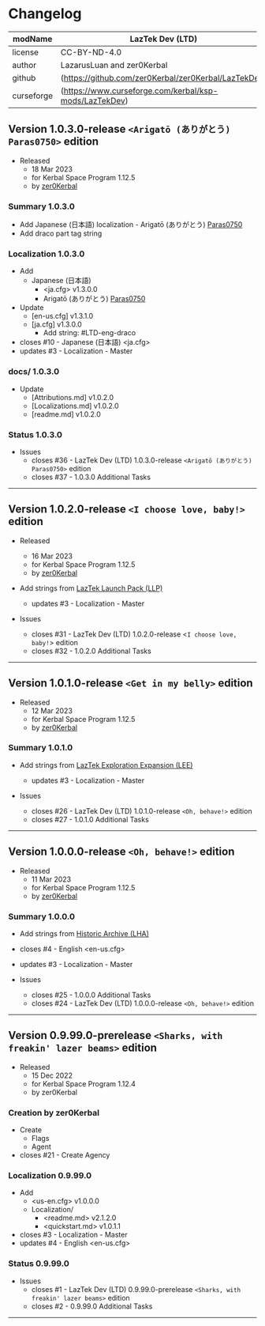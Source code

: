 # Changelog  
  
| modName    | LazTek Dev (LTD)                                                  |
| ---------- | ----------------------------------------------------------------- |
| license    | CC-BY-ND-4.0                                                      |
| author     | LazarusLuan and zer0Kerbal                                        |
| github     | (https://github.com/zer0Kerbal/zer0Kerbal/LazTekDev)              |
| curseforge | (https://www.curseforge.com/kerbal/ksp-mods/LazTekDev)            |

## Version 1.0.3.0-release `<Arigatō (ありがとう) Paras0750>` edition

* Released
  * 18 Mar 2023
  * for Kerbal Space Program 1.12.5
  * by [zer0Kerbal](https://github.com/zer0Kerbal)

### Summary 1.0.3.0

* Add Japanese (日本語) localization - Arigatō (ありがとう) [Paras0750](https://github.com/Paras0750)
* Add draco part tag string

### Localization 1.0.3.0

* Add
  * Japanese (日本語)
    * <ja.cfg> v1.3.0.0
    * Arigatō (ありがとう) [Paras0750](https://github.com/Paras0750)
* Update
  * [en-us.cfg] v1.3.1.0
  * [ja.cfg] v1.3.0.0
    * Add string: #LTD-eng-draco
* closes #10 - Japanese (日本語) <ja.cfg>
* updates #3 - Localization - Master

### docs/ 1.0.3.0

* Update
  * [Attributions.md] v1.0.2.0
  * [Localizations.md] v1.0.2.0
  * [readme.md] v1.0.2.0

### Status 1.0.3.0

* Issues
  * closes #36 - LazTek Dev (LTD) 1.0.3.0-release `<Arigatō (ありがとう) Paras0750>` edition
  * closes #37 - 1.0.3.0 Additional Tasks

---

## Version 1.0.2.0-release `<I choose love, baby!>` edition

* Released
  * 16 Mar 2023
  * for Kerbal Space Program 1.12.5
  * by [zer0Kerbal](https://github.com/zer0Kerbal)

* Add strings from [LazTek Launch Pack (LLP)](https://github.com/zer0Kerbal/LaunchPack)
  * updates #3 - Localization - Master

* Issues
  * closes #31 - LazTek Dev (LTD) 1.0.2.0-release <`I choose love, baby!`> edition
  * closes #32 - 1.0.2.0 Additional Tasks

---

## Version 1.0.1.0-release `<Get in my belly>` edition

* Released
  * 12 Mar 2023
  * for Kerbal Space Program 1.12.5
  * by [zer0Kerbal](https://github.com/zer0Kerbal)

### Summary 1.0.1.0

* Add strings from [LazTek Exploration Expansion (LEE)](https://github.com/zer0Kerbal/ExplorationExpansion)
  * updates #3 - Localization - Master

* Issues
  * closes #26 - LazTek Dev (LTD) 1.0.1.0-release `<Oh, behave!>` edition
  * closes #27 - 1.0.1.0 Additional Tasks

---

## Version 1.0.0.0-release `<Oh, behave!>` edition

* Released
  * 11 Mar 2023
  * for Kerbal Space Program 1.12.5
  * by [zer0Kerbal](https://github.com/zer0Kerbal)

### Summary 1.0.0.0

* Add strings from [Historic Archive (LHA)](https://github.com/zer0Kerbal/HistoricArchive)
* closes #4 - English <en-us.cfg>
* updates #3 - Localization - Master

* Issues
  * closes #25 - 1.0.0.0 Additional Tasks
  * closes #24 - LazTek Dev (LTD) 1.0.0.0-release `<Oh, behave!>` edition

---

## Version 0.9.99.0-prerelease `<Sharks, with freakin' lazer beams>` edition

* Released
  * 15 Dec 2022
  * for Kerbal Space Program 1.12.4
  * by zer0Kerbal

### Creation by zer0Kerbal

* Create
  * Flags
  * Agent
* closes #21 - Create Agency

### Localization 0.9.99.0

* Add
  * <us-en.cfg> v1.0.0.0
  * Localization/
    * <readme.md> v2.1.2.0
    * <quickstart.md>  v1.0.1.1
* closes #3 - Localization - Master
* updates #4 - English <en-us.cfg>

### Status 0.9.99.0

* Issues
  * closes #1 - LazTek Dev (LTD) 0.9.99.0-prerelease `<Sharks, with freakin' lazer beams>` edition
  * closes #2 - 0.9.99.0 Additional Tasks

---
